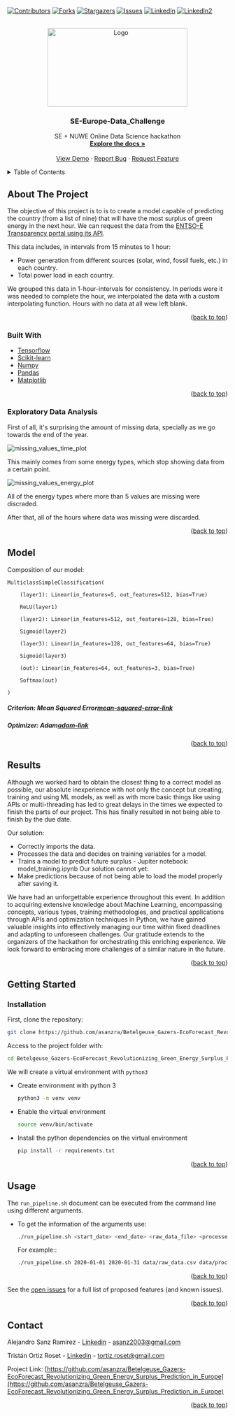 <a name="readme-top"></a>

[![Contributors][contributors-shield]][contributors-url]
[![Forks][forks-shield]][forks-url]
[![Stargazers][stars-shield]][stars-url]
[![Issues][issues-shield]][issues-url]
[![LinkedIn][linkedin-shield]][linkedin-url]
[![LinkedIn2][linkedin-shield]][linkedin-url2]



<!-- PROJECT LOGO -->
<br />
<div align="center">
  <a href="https://github.com/asanzra/Betelgeuse_Gazers-EcoForecast_Revolutionizing_Green_Energy_Surplus_Prediction_in_Europe">
    <img src="https://i.ytimg.com/vi/e0i_VdHhlIw/maxresdefault.jpg" alt="Logo" width="320" height="180">
  </a>

<h3 align="center">SE-Europe-Data_Challenge</h3>

  <p align="center">
    SE + NUWE Online Data Science hackathon
    <br />
    <a href="https://github.com/asanzra/Betelgeuse_Gazers-EcoForecast_Revolutionizing_Green_Energy_Surplus_Prediction_in_Europe"><strong>Explore the docs »</strong></a>
    <br />
    <br />
    <a href="https://github.com/asanzra/Betelgeuse_Gazers-EcoForecast_Revolutionizing_Green_Energy_Surplus_Prediction_in_Europe">View Demo</a>
    ·
    <a href="https://github.com/asanzra/Betelgeuse_Gazers-EcoForecast_Revolutionizing_Green_Energy_Surplus_Prediction_in_Europe/issues">Report Bug</a>
    ·
    <a href="https://github.com/asanzra/Betelgeuse_Gazers-EcoForecast_Revolutionizing_Green_Energy_Surplus_Prediction_in_Europe/issues">Request Feature</a>
  </p>
</div>



<!-- TABLE OF CONTENTS -->
<details>
  <summary>Table of Contents</summary>
  <ol>
    <li>
      <a href="#about-the-project">About The Project</a>
      <ul>
        <li><a href="#built-with">Built With</a></li>
        <li><a href="#exploratory-data-analysis">Exploratory Data Analysis</a></li>
        <li><a href="#model">Model</a></li>
        <li><a href="#results">Results</a></li>
      </ul>
    </li>
    <li>
      <a href="#getting-started">Getting Started</a>
      <ul>
        <li><a href="#installation">Installation</a></li>
        <li><a href="#usage">Usage</a></li>
      </ul>
    </li>
    <li><a href="#usage">Usage</a></li>
    <li><a href="#contact">Contact</a></li>
  </ol>
</details>



<!-- ABOUT THE PROJECT -->
## About The Project

The objective of this project is to is to create a model capable of predicting the country (from a list of nine) that will have the most surplus of green energy in the next hour.
We can request the data from the [ENTSO-E Transparency portal using its API](https://transparency.entsoe.eu/content/static_content/Static%20content/web%20api/Guide.html). 

This data includes, in intervals from 15 minutes to 1 hour:
- Power generation from different sources (solar, wind, fossil fuels, etc.) in each country.
- Total power load in each country.

We grouped this data in 1-hour-intervals for consistency. In periods were it was needed to complete the hour, we interpolated the data with a custom interpolating function. Hours with no data at all wew left blank.

<p align="right">(<a href="#readme-top">back to top</a>)</p>



### Built With

* [Tensorflow](https://www.tensorflow.org/)
* [Scikit-learn](https://scikit-learn.org/)
* [Numpy](https://numpy.org/)
* [Pandas](https://pandas.pydata.org/)
* [Matplotlib](https://matplotlib.org/)


<p align="right">(<a href="#readme-top">back to top</a>)</p>

### Exploratory Data Analysis

First of all, it's surprising the amount of missing data, specially as we go towards the end of the year.

![missing_values_time_plot]

This mainly comes from some energy types, which stop showing data from a certain point.

![missing_values_energy_plot]

All of the energy types where more than 5 values are missing were discraded.

After that, all of the hours where data was missing were discarded.


<p align="right">(<a href="#readme-top">back to top</a>)</p>


## Model

Composition of our model:

    MulticlassSimpleClassification(

        (layer1): Linear(in_features=5, out_features=512, bias=True)
              
        ReLU(layer1)
        
        (layer2): Linear(in_features=512, out_features=128, bias=True)
        
        Sigmoid(layer2)
        
        (layer3): Linear(in_features=128, out_features=64, bias=True)
        
        Sigmoid(layer3)
        
        (out): Linear(in_features=64, out_features=3, bias=True)
        
        Softmax(out)

    )

##### Criterion: Mean Squared Error[mean-squared-error-link]

<!-- ![criterion] -->


##### Optimizer: Adam[adam-link]

<!-- ![optimizer] -->
<p align="right">(<a href="#readme-top">back to top</a>)</p>



<!-- RESULTS -->
## Results
Although we worked hard to obtain the closest thing to a correct model as possible, our absolute inexperience with not only the concept but creating, training and using ML models, as well as with more basic things like using APIs or multi-threading has led to great delays in the times we expected to finish the parts of our project. This has finally resulted in not being able to finish by the due date.

Our solution:
- Correctly imports the data.
- Processes the data and decides on training variables for a model.
- Trains a model to predict future surplus - Jupiter notebook: model_training.ipynb
Our solution cannot yet:
- Make predictions because of not being able to load the model properly after saving it.


We have had an unforgettable experience throughout this event. In addition to acquiring extensive knowledge about Machine Learning, encompassing concepts, various types, training methodologies, and practical applications through APIs and optimization techniques in Python, we have gained valuable insights into effectively managing our time within fixed deadlines and adapting to unforeseen challenges. Our gratitude extends to the organizers of the hackathon for orchestrating this enriching experience. We look forward to embracing more challenges of a similar nature in the future.
<p align="right">(<a href="#readme-top">back to top</a>)</p>

<!-- GETTING STARTED -->
## Getting Started

### Installation


First, clone the repository:
   ```sh
   git clone https://github.com/asanzra/Betelgeuse_Gazers-EcoForecast_Revolutionizing_Green_Energy_Surplus_Prediction_in_Europe
   ```
Access to the project folder with:
  ```sh
  cd Betelgeuse_Gazers-EcoForecast_Revolutionizing_Green_Energy_Surplus_Prediction_in_Europe
  ```

We will create a virtual environment with `python3`
* Create environment with python 3 
    ```sh
    python3 -m venv venv
    ```
    
* Enable the virtual environment
    ```sh
    source venv/bin/activate
    ```

* Install the python dependencies on the virtual environment
    ```sh
    pip install -r requirements.txt
    ```

<p align="right">(<a href="#top">back to top</a>)</p>



<!-- USAGE EXAMPLES -->
## Usage
The `run_pipeline.sh` document can be executed from the command line using different arguments.

* To get the information of the arguments use:
    ```sh
    ./run_pipeline.sh <start_date> <end_date> <raw_data_file> <processed_data_file> <model_file> <test_data_file> <predictions_file>
    ```
    For example::
    ```sh
    ./run_pipeline.sh 2020-01-01 2020-01-31 data/raw_data.csv data/processed_data.csv models/model.pkl data/test_data.csv predictions/predictions.json
    ```

<p align="right">(<a href="#readme-top">back to top</a>)</p>


See the [open issues](https://github.com/asanzra/Betelgeuse_Gazers-EcoForecast_Revolutionizing_Green_Energy_Surplus_Prediction_in_Europe/issues) for a full list of proposed features (and known issues).

<p align="right">(<a href="#readme-top">back to top</a>)</p>



<!-- CONTACT -->
## Contact

Alejandro Sanz Ramirez - [Linkedin](https://www.linkedin.com/in/alejandro-sanz-ramirez-3b631a201/) - asanz2003@gmail.com

Tristán Ortiz Roset - [Linkedin](https://www.linkedin.com/in/tristan-ortiz-roset-ba2762221/) - tortiz.roset@gmail.com

Project Link: [https://github.com/asanzra/Betelgeuse_Gazers-EcoForecast_Revolutionizing_Green_Energy_Surplus_Prediction_in_Europe](https://github.com/asanzra/Betelgeuse_Gazers-EcoForecast_Revolutionizing_Green_Energy_Surplus_Prediction_in_Europe)

<p align="right">(<a href="#readme-top">back to top</a>)</p>



<!-- MARKDOWN LINKS & IMAGES -->
<!-- https://www.markdownguide.org/basic-syntax/#reference-style-links -->
[contributors-shield]: https://img.shields.io/github/contributors/asanzra/Betelgeuse_Gazers-EcoForecast_Revolutionizing_Green_Energy_Surplus_Prediction_in_Europe.svg?style=for-the-badge
[contributors-url]: https://github.com/asanzra/Betelgeuse_Gazers-EcoForecast_Revolutionizing_Green_Energy_Surplus_Prediction_in_Europe/graphs/contributors
[forks-shield]: https://img.shields.io/github/forks/asanzra/Betelgeuse_Gazers-EcoForecast_Revolutionizing_Green_Energy_Surplus_Prediction_in_Europe.svg?style=for-the-badge
[forks-url]: https://github.com/asanzra/Betelgeuse_Gazers-EcoForecast_Revolutionizing_Green_Energy_Surplus_Prediction_in_Europe/network/members
[stars-shield]: https://img.shields.io/github/stars/asanzra/Betelgeuse_Gazers-EcoForecast_Revolutionizing_Green_Energy_Surplus_Prediction_in_Europe.svg?style=for-the-badge
[stars-url]: https://github.com/asanzra/Betelgeuse_Gazers-EcoForecast_Revolutionizing_Green_Energy_Surplus_Prediction_in_Europe/stargazers
[issues-shield]: https://img.shields.io/github/issues/asanzra/Betelgeuse_Gazers-EcoForecast_Revolutionizing_Green_Energy_Surplus_Prediction_in_Europe.svg?style=for-the-badge
[issues-url]: https://github.com/asanzra/Betelgeuse_Gazers-EcoForecast_Revolutionizing_Green_Energy_Surplus_Prediction_in_Europe/issues
[license-shield]: https://img.shields.io/github/license/asanzra/Betelgeuse_Gazers-EcoForecast_Revolutionizing_Green_Energy_Surplus_Prediction_in_Europe.svg?style=for-the-badge
[license-url]: https://github.com/asanzra/Betelgeuse_Gazers-EcoForecast_Revolutionizing_Green_Energy_Surplus_Prediction_in_Europe/blob/master/LICENSE.txt
[linkedin-shield]: https://img.shields.io/badge/-LinkedIn-black.svg?style=for-the-badge&logo=linkedin&colorB=555
[linkedin-url]: https://www.linkedin.com/in/alejandro-sanz-ramirez-3b631a201/
[linkedin-url2]: https://www.linkedin.com/in/tristan-ortiz-roset-ba2762221/
[product-screenshot]: images/screenshot.png
[missing_values_energy_plot]: data/missing_values_energy_plot.png
[missing_values_time_plot]: data/missing_values_time_plot.png
[adam-link]: https://pytorch.org/docs/stable/generated/torch.optim.Adam.html#torch.optim.Adam
[mean-squared-error-link]: https://scikit-learn.org/stable/modules/generated/sklearn.metrics.mean_squared_error.html